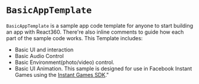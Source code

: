 # `BasicAppTemplate`

`BasicAppTemplate` is a sample app code template for anyone to start building an app with React360.
There're also inline comments to guide how each part of the sample code works.
This Template includes:
- Basic UI and interaction
- Basic Audio Control
- Basic Environment(photo/video) control.
- Basic UI Animation.
This sample is designed for use in Facebook Instant Games using the [Instant Games SDK](https://developers.facebook.com/docs/games/instant-games)."

